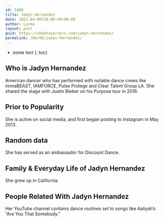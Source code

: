 ```yaml
---
id: 5408
title: Jadyn Hernandez
date: 2021-04-06T20:00:49+00:00
author: Laima
layout: post
guid: https://ukdataservers.com/jadyn-hernandez/
permalink: /04/06/jadyn-hernandez/
---
```


* some text
{: toc}


## Who is Jadyn Hernandez
                  
                  
                  
American dancer who has performed with notable dance crews like immaBEAST, IAMFORCE, Pulse Protege and Clear Talent Group LA. She shared the stage with Justin Bieber on his Purpose tour in 2016.
                  
              
            
              
            
                
                
                
## Prior to Popularity
                  
                  
                  
She is active on social media, and first began posting to Instagram in May 2013. 
                  
              
            
              
            
                
                
                
## Random data
                  
                  
                  
She has served as an ambassador for Discount Dance. 
                  
              
            
              
            
                
                
                
## Family & Everyday Life of Jadyn Hernandez
                  
                  
                  
She grew up in California.
                  
              
            
              
            
                
                
                
## People Related With Jadyn Hernandez
                  
                  
                  
Her YouTube channel contains dance routines set to songs like Aaliyah&#8217;s &#8220;Are You That Somebody.&#8221;
                  
              
            
              
            
                
              
            
              
              
            
            
              
            
          
          
          